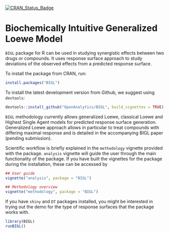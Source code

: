 [![CRAN_Status_Badge](http://www.r-pkg.org/badges/version-ago/BIGL)](https://cran.r-project.org/package=BIGL)

# Biochemically Intuitive Generalized Loewe Model

`BIGL` package for R can be used in studying synergistic effects between two drugs or compounds. It uses response surface approach to study deviations of the observed effects from a predicted response surface.

To install the package from CRAN, run:

```r
install.packages("BIGL")
```

To install the latest development version from Github, we suggest using `devtools`:

```r
devtools::install_github("OpenAnalytics/BIGL", build_vignettes = TRUE)
```

`BIGL` methodology currently allows generalized Loewe, classical Loewe and Highest Single Agent models for predicted response surface generation. Generalized Loewe approach allows in particular to treat compounds with differing maximal response and is detailed in the accompanying BIGL paper (pending submission).

Scientific workflow is briefly explained in the `methodology` vignette provided with the package. `analysis` vignette will guide the user through the main functionality of the package. If you have built the vignettes for the package during the installation, these can be accessed by

```r
## User guide
vignette("analysis", package = "BIGL")

## Methodology overview
vignette("methodology", package = "BIGL")
```

If you have `shiny` and `DT` packages installed, you might be interested in trying out the demo for the type of response surfaces that the package works with.

```r
library(BIGL)
runBIGL()
```
